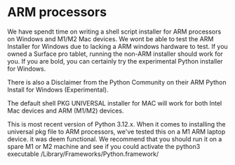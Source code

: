 # ARM processors

We have spendt time on writing a shell script installer for ARM processors on Windows and
M1/M2 Mac devices. We wont be able to test the ARM Installer for Windows due to lacking
a ARM windows hardware to test. If you owned a Surface pro tablet, running the non-ARM 
installer should work for you. If you are bold, you can certainly try the experimental 
Python installer for Windows. 

There is also a Disclaimer from the Python Community on their ARM Python Install for Windows (Experimental).  

The default shell PKG UNIVERSAL installer for MAC will work for both Intel Mac devices and ARM (M1/M2) devices.  

This is most recent version of Python 3.12.x. When it comes to installing the universal pkg file to ARM
processors, we've tested this on a M1 ARM laptop device. it was deem functional. 
We recommend that you should run it on a spare M1 or M2 machine and see if you could activate the python3
executable /Library/Frameworks/Python.framework/
